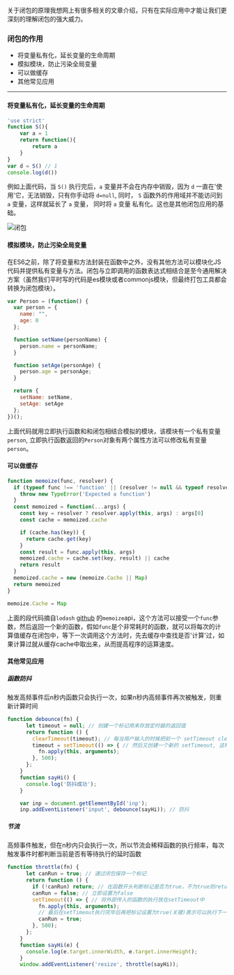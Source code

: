 关于闭包的原理我想网上有很多相关的文章介绍，只有在实际应用中才能让我们更深刻的理解闭包的强大威力。

### 闭包的作用

- 将变量私有化，延长变量的生命周期
- 模拟模块，防止污染全局变量
- 可以做缓存
- 其他常见应用
---

#### 将变量私有化，延长变量的生命周期
```js
'use strict'
function S(){
    var a = 1
    return function(){
        return a
    }
}
var d = S() // 1
console.log(d())
```
例如上面代码，当 `S()` 执行完后，`a` 变量并不会在内存中销毁，因为 `d` 一直在'使用'它，无法销毁，只有你手动将 `d=null`,
同时， `S` 函数外的作用域并不能访问到 `a` 变量，这样就延长了 `a` 变量， 同时将 `a` 变量
私有化。这也是其他闭包应用的基础。

![闭包](https://fengzhua-1300368835.cos.ap-chengdu.myqcloud.com/WechatIMG55.jpeg)

#### 模拟模块，防止污染全局变量
在ES6之前，除了将变量和方法封装在函数中之外，没有其他方法可以模块化JS代码并提供私有变量与方法。闭包与立即调用的函数表达式相结合是至今通用解决方案（虽然我们平时写的代码是es模块或者commonjs模块，但最终打包工具都会转换为闭包模块）。
```js
var Person = (function() {
  var person = {
    name: "",
    age: 0
  };

  function setName(personName) {
    person.name = personName;
  }

  function setAge(personAge) {
    person.age = personAge;
  }

  return {
    setName: setName,
    setAge: setAge
  };
})();
```
上面代码就用立即执行函数和和闭包相结合模拟的模块，该模块有一个私有变量 `person`, 立即执行函数返回的`Person`对象有两个属性方法可以修改私有变量`person`。

#### 可以做缓存
```js
function memoize(func, resolver) {
  if (typeof func !== 'function' || (resolver != null && typeof resolver !== 'function')) {
    throw new TypeError('Expected a function')
  }
  const memoized = function(...args) {
    const key = resolver ? resolver.apply(this, args) : args[0]
    const cache = memoized.cache

    if (cache.has(key)) {
      return cache.get(key)
    }
    const result = func.apply(this, args)
    memoized.cache = cache.set(key, result) || cache
    return result
  }
  memoized.cache = new (memoize.Cache || Map)
  return memoized
}

memoize.Cache = Map
```
上面的段代码摘自`lodash` [github](https://github.com/lodash/lodash/blob/master/memoize.js) 的`memoize`api，这个方法可以接受一个`func`参数，然后返回一个新的函数，假如`func`是个非常耗时的函数，就可以将每次的计算值缓存在闭包中，等下一次调用这个方法时，先去缓存中查找是否'计算'过，如果计算过就从缓存cache中取出来，从而提高程序的运算速度。

#### 其他常见应用
##### 函数防抖
触发高频事件后n秒内函数只会执行一次，如果n秒内高频事件再次被触发，则重新计算时间
```js
function debounce(fn) {
      let timeout = null; // 创建一个标记用来存放定时器的返回值
      return function () {
        clearTimeout(timeout); // 每当用户输入的时候把前一个 setTimeout clear 掉
        timeout = setTimeout(() => { // 然后又创建一个新的 setTimeout, 这样就能保证输入字符后的 interval 间隔内如果还有字符输入的话，就不会执行 fn 函数
          fn.apply(this, arguments);
        }, 500);
      };
    }
    function sayHi() {
      console.log('防抖成功');
    }

    var inp = document.getElementById('inp');
    inp.addEventListener('input', debounce(sayHi)); // 防抖
```
##### 节流
高频事件触发，但在n秒内只会执行一次，所以节流会稀释函数的执行频率，每次触发事件时都判断当前是否有等待执行的延时函数
```js
function throttle(fn) {
      let canRun = true; // 通过闭包保存一个标记
      return function () {
        if (!canRun) return; // 在函数开头判断标记是否为true，不为true则return
        canRun = false; // 立即设置为false
        setTimeout(() => { // 将外部传入的函数的执行放在setTimeout中
          fn.apply(this, arguments);
          // 最后在setTimeout执行完毕后再把标记设置为true(关键)表示可以执行下一次循环了。当定时器没有执行的时候标记永远是false，在开头被return掉
          canRun = true;
        }, 500);
      };
    }
    function sayHi(e) {
      console.log(e.target.innerWidth, e.target.innerHeight);
    }
    window.addEventListener('resize', throttle(sayHi));
```

